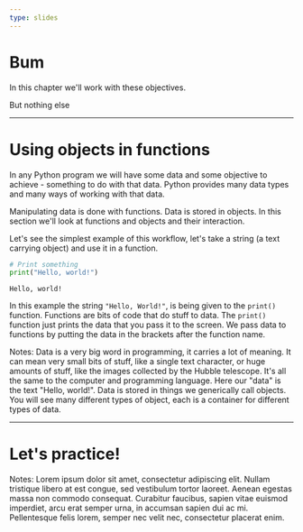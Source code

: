 ```yaml
---
type: slides
---
```


# Bum

In this chapter we'll work with these objectives.

But nothing else

---

# Using objects in functions

In any Python program we will have some data and some objective to achieve - something to do with that data. Python provides many data types and many ways of working with that data. 

Manipulating data is done with functions. Data is stored in objects. In this section we'll look at functions and objects and their interaction.

Let's see the simplest example of this workflow, let's take a string (a text carrying object) and use it in a function.


```python
# Print something
print("Hello, world!")
```

```out
Hello, world!
```

In this example the string `"Hello, World!"`, is being given to the `print()` function. Functions are bits of code that do stuff to data. The `print()` function just prints the data that you pass it to the screen. We pass data to functions by putting the data in the brackets after the function name. 


Notes: Data is a very big word in programming, it carries a lot of meaning. It can mean very small bits of stuff, like a single text character, or huge amounts of stuff, like the images collected by the Hubble telescope. It's all the same to the computer and programming language. Here our "data" is the text "Hello, world!". Data is stored in things we generically call objects. You will see many different types of object, each is a container for different types of data.

---

# Let's practice!

Notes: Lorem ipsum dolor sit amet, consectetur adipiscing elit. Nullam tristique
libero at est congue, sed vestibulum tortor laoreet. Aenean egestas massa non
commodo consequat. Curabitur faucibus, sapien vitae euismod imperdiet, arcu erat
semper urna, in accumsan sapien dui ac mi. Pellentesque felis lorem, semper nec
velit nec, consectetur placerat enim.
